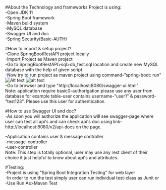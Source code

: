 #About the Technology and frameworks
Project is using:  
-Open JDK 11  
-Spring Boot framework  
-Maven build system  
-MySQL database  
-Swagger UI and doc  
-Spring Security(Basic-AUTH)  

#How to import & setup project?  
-Clone SpringBootRestAPI project locally  
-Import Project as Maven project  
-Go to SpringBootRestAPI>sql>db_test.sql location and create new MySQL database with the help of given script  
-Now try to run project as maven project using command-”spring-boot: run"  
![Alt text](relative/SpringBootRestAPI/tree/master/help/test4.PNG?raw=true "Run Maven")
![alt text](https://github.com/manishsri01/SpringBootRestAPI/tree/master/help/test4.PNG)  
-Go to browser and type "http://localhost:8080/swagger-ui.html"   
Note: application require basic0-authorigation please use any user from database for example table-user contains username-"user1" & password-"test123". Please use this user for authentication.  

#How to use Swagger UI and doc?  
-As soon you will authorize the application will see swagger-page where user can test all api's and can check api's doc using link-http://localhost:8080/v2/api-docs on the page.    

-Application contains user & message controller  
-message-controller   
-user-controller  
Note: This step is totally optional, user may use any rest client of their choice it just helpful to know about api's and attributes.  

#Testing:  
-Project is using "Spring Boot Integration Testing" for web layer  
-In order to run the test simply user can run individual test-class as Junit or  
-Use Run As>Maven Test  
